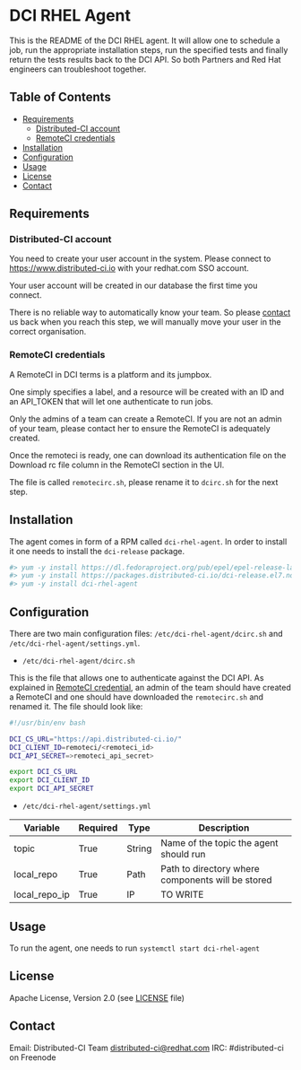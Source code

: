 # DCI RHEL Agent

This is the README of the DCI RHEL agent. It will allow one to schedule a job,
run the appropriate installation steps, run the specified tests and finally
return the tests results back to the DCI API. So both Partners and Red Hat
engineers can troubleshoot together.

## Table of Contents

- [Requirements](#requirements)
  * [Distributed-CI account](#distributed-ci-account)
  * [RemoteCI credentials](#remoteci-credentials)
- [Installation](#installation)
- [Configuration](#configuration)
- [Usage](#usage)
- [License](#license)
- [Contact](#contact)

## Requirements

### Distributed-CI account

You need to create your user account in the system. Please connect to
https://www.distributed-ci.io with your redhat.com SSO account.

Your user account will be created in our database the first time you connect.

There is no reliable way to automatically know your team. So please
[contact](#contact) us back when you reach this step, we will manually move
your user in the correct organisation.

### RemoteCI credentials

A RemoteCI in DCI terms is a platform and its jumpbox.

One simply specifies a label, and a resource will be created with an ID and an
API_TOKEN that will let one authenticate to run jobs.

Only the admins of a team can create a RemoteCI. If you are not an admin of
your team, please contact her to ensure the RemoteCI is adequately created.

Once the remoteci is ready, one can download its authentication file on the
Download rc file column in the RemoteCI section in the UI.

The file is called `remotecirc.sh`, please rename it to `dcirc.sh` for the
next step.

## Installation

The agent comes in form of a RPM called `dci-rhel-agent`. In order to install
it one needs to install the `dci-release` package.

```bash
#> yum -y install https://dl.fedoraproject.org/pub/epel/epel-release-latest-7.noarch.rpm
#> yum -y install https://packages.distributed-ci.io/dci-release.el7.noarch.rpm
#> yum -y install dci-rhel-agent
```

## Configuration

There are two main configuration files: `/etc/dci-rhel-agent/dcirc.sh` and
`/etc/dci-rhel-agent/settings.yml`.


  * `/etc/dci-rhel-agent/dcirc.sh`

This is the file that allows one to authenticate against the DCI API. As
explained in [RemoteCI credential](#remoteci-credentials), an admin of the
team should have created a RemoteCI and one should have downloaded the
`remotecirc.sh` and renamed it. The file should look like:

```bash
#!/usr/bin/env bash

DCI_CS_URL="https://api.distributed-ci.io/"
DCI_CLIENT_ID=remoteci/<remoteci_id>
DCI_API_SECRET=>remoteci_api_secret>

export DCI_CS_URL
export DCI_CLIENT_ID
export DCI_API_SECRET
```


  * `/etc/dci-rhel-agent/settings.yml`

| Variable | Required | Type | Description |
|----------|----------|------|-------------|
| topic | True | String | Name of the topic the agent should run |
| local_repo | True | Path | Path to directory where components will be stored |
| local_repo_ip | True | IP | TO WRITE |


## Usage

To run the agent, one needs to run `systemctl start dci-rhel-agent`


## License

Apache License, Version 2.0 (see [LICENSE](LICENSE) file)

## Contact

Email: Distributed-CI Team  <distributed-ci@redhat.com>
IRC: #distributed-ci on Freenode
